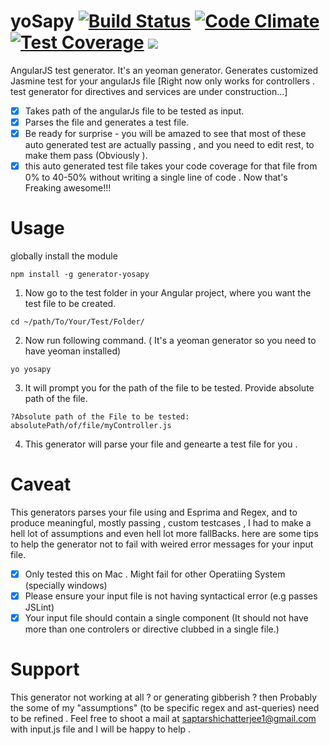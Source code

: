 # yoSapy  [![Build Status](https://travis-ci.org/sap9433/yoSapy.svg?branch=master)](https://travis-ci.org/sap9433/yoSapy) [![Code Climate](https://codeclimate.com/repos/54f868a4e30ba030b50003b2/badges/1a8be7c02807e00eee3b/gpa.svg)](https://codeclimate.com/repos/54f868a4e30ba030b50003b2/feed) [![Test Coverage](https://codeclimate.com/repos/54f868a4e30ba030b50003b2/badges/1a8be7c02807e00eee3b/coverage.svg)](https://codeclimate.com/repos/54f868a4e30ba030b50003b2/feed) ![](https://reposs.herokuapp.com/?path=sap9433/yoSapy)

AngularJS test generator. It's an yeoman generator. Generates customized Jasmine test for your angularJs file [Right now only works for controllers . test generator for directives and services are under construction...]

- [x] Takes path of the angularJs file to be tested as input.
- [x] Parses the file and generates a test file.
- [x] Be ready for surprise - you will be amazed to see that most of these auto generated test are actually passing , 
  and you need to edit rest, to make them pass (Obviously ).
- [x] this auto generated test file takes your code coverage for that file from 0% to 40-50% without writing a single line of code . Now that's Freaking awesome!!!

# Usage
globally install the module 
```
npm install -g generator-yosapy
````
1) Now go to the test folder in your Angular project, where you want the test file to be created. 
````
cd ~/path/To/Your/Test/Folder/
`````
2) Now run following command. ( It's a yeoman generator so you need to have yeoman installed)
```
yo yosapy
```
3) It will prompt you for the path of the file to be tested. Provide absolute path of the file.
  ```
  ?Absolute path of the File to be tested: absolutePath/of/file/myController.js
  ```
4) This generator will parse your file and genearte a test file for you .

# Caveat

This generators parses your file using and Esprima and Regex, and to produce meaningful, mostly passing , custom testcases , I had to make a hell lot of assumptions and even hell lot more fallBacks. here are some tips to help the generator not to fail with weired error messages for your input file.

- [x] Only tested this on Mac . Might fail for other Operatiing System (specially windows)
- [x] Please ensure your input file is not having syntactical error (e.g passes JSLint)
- [x] Your input file should contain a single component (It should not have more than one controlers or directive clubbed in a single file.)

# Support

This generator not working at all ? or generating gibberish ? then Probably the some of my "assumptions" (to be specific regex and ast-queries) need to be refined . Feel free to shoot a mail at saptarshichatterjee1@gmail.com with input.js file and I will be happy to help .


